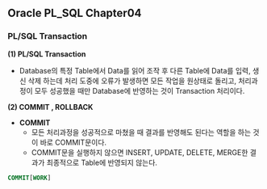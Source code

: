 ## Oracle PL_SQL Chapter04
### PL/SQL Transaction
**(1) PL/SQL Transaction** 
- Database의 특정 Table에서 Data를 읽어 조작 후 다른 Table에 Data를 입력, 생신 삭제 하는데 처리 도중에 오류가 발생하면 모든 작업을 원상태로 돌리고, 처리과정이 모두 성공했을 때만 Database에 반영하는 것이 Transaction 처리이다.    

**(2) COMMIT , ROLLBACK**
- **COMMIT** 
  - 모든 처리과정을 성공적으로 마쳤을 때 결과를 반영해도 된다는 역할을 하는 것이 바로 COMMIT문이다. 
  - COMMIT문을 실행하지 않으면 INSERT, UPDATE, DELETE, MERGE한 결과가 최종적으로 Table에 반영되지 않는다. 
 ```SQL
 COMMIT[WORK]
 ```

 
